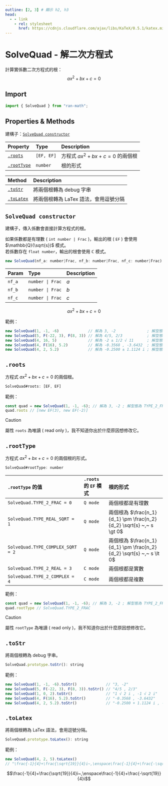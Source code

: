 ```yaml
---
outline: [2, 3] # 顯示 h2, h3
head:
  - - link
    - rel: stylesheet
      href: https://cdnjs.cloudflare.com/ajax/libs/KaTeX/0.5.1/katex.min.css # katex 語法支援
---
```


# SolveQuad - 解二次方程式
計算實係數二次方程式的根：
$$ax^2 + bx + c = 0$$

## Import
```js
import { SolveQuad } from "ran-math";
```

## Properties & Methods
建構子：[`SolveQuad constructor`](#solvequad-constructor)

| Property | Type | Description |
| :- | :- | :- |
| [`.roots`](#root) | `[EF, EF]` | 方程式 $ax^2 + bx + c = 0$ 的兩個根 |
| [`.rootType`](#roottype) | `number` | 根的形式 |

| Method | Description |
| :- | :- |
| [`.toStr`](#tostr) | 將兩個根轉為 debug 字串 |
| [`.toLatex`](#tolatex) | 將兩個根轉為 LaTex 語法，會用逗號分隔 |

## `SolveQuad constructor`
建構子，傳入係數會直接計算方程式的根。

如果係數都是有理數 ( `int number | Frac` )，輸出的根 ( `EF` ) 會使用 $\mathbb{Q}(\sqrt{s})$ 模式。<br>
若係數存在 `float number`，輸出的根會使用 $\mathbb{C}$ 模式。

```js
new SolveQuad(nf_a: number|Frac, nf_b: number|Frac, nf_c: number|Frac): SolveQuad
```

| Param | Type | Description |
| :- | :- | :- |
| `nf_a` | `number \| Frac` | $a$ |
| `nf_b` | `number \| Frac` | $b$ |
| `nf_c` | `number \| Frac` | $c$ |

$$ax^2 + bx + c = 0$$

範例：
```js
new SolveQuad(1, -1, -6)             // 解為 3, -2              ; 解型態為 TYPE_2_FRAC
new SolveQuad(5, F(-22, 3), F(8, 3)) // 解為 4/5, 2/3           ; 解型態為 TYPE_2_FRAC
new SolveQuad(4, 16, 5)              // 解為 -2 ± 1/2 √ 11      ; 解型態為 TYPE_REAL_SQRT
new SolveQuad(4, F(16), 5.2)         // 解為 -0.3568 , -3.6432  ; 解型態為 TYPE_2_REAL
new SolveQuad(4, 2, 5.2)             // 解為 -0.2500 ± 1.1124 i ; 解型態為 TYPE_2_COMPLEX
```

## `.roots`
方程式 $ax^2 + bx + c = 0$ 的兩個根。

```js
SolveQuad#roots: [EF, EF]
```

範例：
```js
const quad = new SolveQuad(1, -1, -6); // 解為 3, -2 ; 解型態為 TYPE_2_FRAC
quad.roots // [new EF(3), new EF(-2)]
```

> [!CAUTION]
> 屬性 `roots` 為唯讀 ( read only )，我不知道你出於什麼原因想修改它。

## `.rootType`
方程式 $ax^2 + bx + c = 0$ 的兩個根的形式。

```js
SolveQuad#rootType: number
```

| `.rootType` 的值 | `.roots` 的 `EF` 模式 | 根的形式 |
| :- | :- | :- |
| `SolveQuad.TYPE_2_FRAC = 0` | `Q mode` | 兩個根都是有理數 |
| `SolveQuad.TYPE_REAL_SQRT = 1` | `Q mode` | 兩個根為 $\frac{n_1}{d_1} \pm \frac{n_2}{d_2} \sqrt{s} ~,~ s \gt 0$ |
| `SolveQuad.TYPE_COMPLEX_SQRT = 2` | `Q mode` | 兩個根為 $\frac{n_1}{d_1} \pm \frac{n_2}{d_2} \sqrt{s} ~,~ s \lt 0$ |
| `SolveQuad.TYPE_2_REAL = 3` | `C mode` | 兩個根都是實數 |
| `SolveQuad.TYPE_2_COMPLEX = 4` | `C mode` | 兩個根都是複數 |

範例：
```js
const quad = new SolveQuad(1, -1, -6); // 解為 3, -2 ; 解型態為 TYPE_2_FRAC
quad.rootType // SolveQuad.TYPE_2_FRAC
```

> [!CAUTION]
> 屬性 `rootType` 為唯讀 ( read only )，我不知道你出於什麼原因想修改它。

## `.toStr`
將兩個根轉為 debug 字串。

```js
SolveQuad.prototype.toStr(): string
```

範例：
```js
new SolveQuad(1, -1, -6).toStr()             // "3, -2"
new SolveQuad(5, F(-22, 3), F(8, 3)).toStr() // "4/5 , 2/3"
new SolveQuad(1, 0, 2).toStr()               // "1 √ 2 i , -1 √ 2 i"
new SolveQuad(4, F(16), 5.2).toStr()         // "-0.3568 , -3.6432"
new SolveQuad(4, 2, 5.2).toStr()             // "-0.2500 + 1.1124 i , -0.2500 + -1.1124 i"
```

## `.toLatex`
將兩個根轉為 LaTex 語法，會用逗號分隔。

```js
SolveQuad.prototype.toLatex(): string
```

範例：
```js
new SolveQuad(4, 2, 5).toLatex()
// "\frac{-1}{4}+\frac{\sqrt{19}}{4}i~,\enspace\frac{-1}{4}+\frac{-\sqrt{19}}{4}i"
```

$$\frac{-1}{4}+\frac{\sqrt{19}}{4}i~,\enspace\frac{-1}{4}+\frac{-\sqrt{19}}{4}i$$
